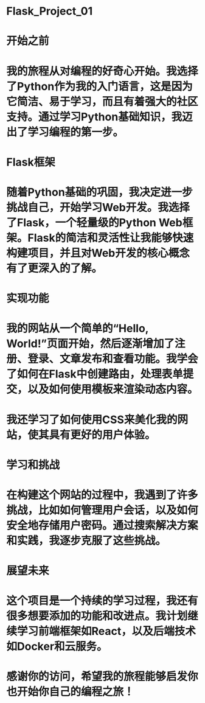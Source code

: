 # Flask_Project_01
# 开始之前
# 我的旅程从对编程的好奇心开始。我选择了Python作为我的入门语言，这是因为它简洁、易于学习，而且有着强大的社区支持。通过学习Python基础知识，我迈出了学习编程的第一步。

# Flask框架
# 随着Python基础的巩固，我决定进一步挑战自己，开始学习Web开发。我选择了Flask，一个轻量级的Python Web框架。Flask的简洁和灵活性让我能够快速构建项目，并且对Web开发的核心概念有了更深入的了解。

# 实现功能
# 我的网站从一个简单的“Hello, World!”页面开始，然后逐渐增加了注册、登录、文章发布和查看功能。我学会了如何在Flask中创建路由，处理表单提交，以及如何使用模板来渲染动态内容。

# 我还学习了如何使用CSS来美化我的网站，使其具有更好的用户体验。

# 学习和挑战
# 在构建这个网站的过程中，我遇到了许多挑战，比如如何管理用户会话，以及如何安全地存储用户密码。通过搜索解决方案和实践，我逐步克服了这些挑战。

# 展望未来
# 这个项目是一个持续的学习过程，我还有很多想要添加的功能和改进点。我计划继续学习前端框架如React，以及后端技术如Docker和云服务。

# 感谢你的访问，希望我的旅程能够启发你也开始你自己的编程之旅！

